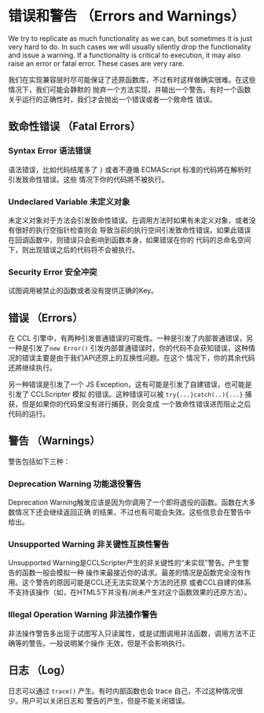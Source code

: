 # 错误和警告 （Errors and Warnings）
We try to replicate as much functionality as we can, but sometimes it is just
very hard to do. In such cases we will usually silently drop the functionality
and issue a warning. If a functionality is critical to execution, it may also
raise an error or fatal error. These cases are very rare.

我们在实现兼容层时尽可能保证了还原函数库，不过有时这样做确实很难。在这些情况下，我们可能会静默的
抛弃一个方法实现，并输出一个警告。有时一个函数关乎运行的正确性时，我们才会抛出一个错误或者一个致命性
错误。

## 致命性错误 （Fatal Errors）

### Syntax Error 语法错误
语法错误，比如代码结尾多了 `}` 或者不遵循 ECMAScript 标准的代码將在解析时引发致命性错误。这些
情况下你的代码將不被执行。

### Undeclared Variable 未定义对象
未定义对象对于方法会引发致命性错误。在调用方法时如果有未定义对象，或者没有很好的执行空指针检查则会
导致当前的执行空间引发致命性错误。如果此错误在回调函数中，则错误只会影响到函数本身，如果错误在你的
代码的总命名空间下，则出现错误之后的代码将不会被执行。

### Security Error 安全冲突
试图调用被禁止的函数或者没有提供正确的Key。

## 错误 （Errors）
在 CCL 引擎中，有两种引发普通错误的可能性。一种是引发了内部普通错误，另一种是引发了`new Error()`
引发内部普通错误时，你的代码不会获知错误，这种情况的错误主要是由于我们API还原上的互换性问题。在这个
情况下，你的其余代码还將继续执行。

另一种错误是引发了一个 JS Exception，这有可能是引发了自建错误，也可能是引发了 CCLScripter 模拟
的错误。这种错误可以被 `try{...}catch(..){...}` 捕获，但是如果你的代码里没有进行捕获，则会变成
一个致命性错误进而阻止之后代码的运行。


## 警告 （Warnings）
警告包括如下三种：

### Deprecation Warning 功能退役警告
Deprecation Warning触发应该是因为你调用了一个即将退役的函数。函数在大多数情况下还会继续返回正确
的结果，不过也有可能会失效。这些信息会在警告中给出。

### Unsupported Warning 非关键性互换性警告
Unsupported Warning是CCLScripter产生的非关键性的“未实现”警告。产生警告的函数一般会模拟一种
操作来最接近你的请求。最差的情况是函数完全没有作用。这个警告的原因可能是CCL还无法实现某个方法的还原
或者CCL自建的体系不支持该操作（如，在HTML5下并没有/尚未产生对这个函数效果的还原方法）。

### Illegal Operation Warning 非法操作警告
非法操作警告多出现于试图写入只读属性，或是试图调用非法函数，调用方法不正确等的警告。一般说明某个操作
无效，但是不会影响执行。

## 日志 （Log）
日志可以通过 `trace()` 产生。有时内部函数也会 trace 自己，不过这种情况很少。用户可以关闭日志和
警告的产生，但是不能关闭错误。
